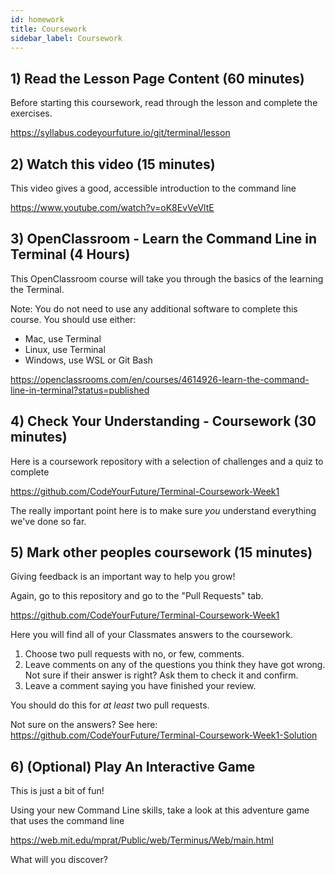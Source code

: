 ```yaml
---
id: homework
title: Coursework
sidebar_label: Coursework
---
```


## 1) Read the Lesson Page Content (60 minutes)

Before starting this coursework, read through the lesson and complete the exercises.

https://syllabus.codeyourfuture.io/git/terminal/lesson

## 2) Watch this video (15 minutes)

This video gives a good, accessible introduction to the command line

https://www.youtube.com/watch?v=oK8EvVeVltE

## 3) OpenClassroom - Learn the Command Line in Terminal (4 Hours)

This OpenClassroom course will take you through the basics of the learning the Terminal.

Note: You do not need to use any additional software to complete this course. You should use either:

- Mac, use Terminal
- Linux, use Terminal
- Windows, use WSL or Git Bash

https://openclassrooms.com/en/courses/4614926-learn-the-command-line-in-terminal?status=published

## 4) Check Your Understanding - Coursework (30 minutes)

Here is a coursework repository with a selection of challenges and a quiz to complete

https://github.com/CodeYourFuture/Terminal-Coursework-Week1

The really important point here is to make sure _you_ understand everything we've done so far.

## 5) Mark other peoples coursework (15 minutes)

Giving feedback is an important way to help you grow!

Again, go to this repository and go to the "Pull Requests" tab.

https://github.com/CodeYourFuture/Terminal-Coursework-Week1

Here you will find all of your Classmates answers to the coursework.

1. Choose two pull requests with no, or few, comments.
2. Leave comments on any of the questions you think they have got wrong. Not sure if their answer is right? Ask them to check it and confirm.
3. Leave a comment saying you have finished your review.

You should do this for _at least_ two pull requests.

Not sure on the answers? See here: https://github.com/CodeYourFuture/Terminal-Coursework-Week1-Solution

## 6) (Optional) Play An Interactive Game

This is just a bit of fun!

Using your new Command Line skills, take a look at this adventure game that uses the command line

https://web.mit.edu/mprat/Public/web/Terminus/Web/main.html

What will you discover?
